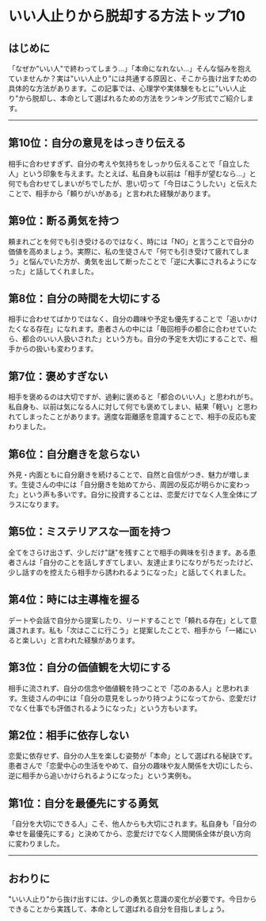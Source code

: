 # いい人止りから脱却する方法トップ10

## はじめに

「なぜか"いい人"で終わってしまう…」「本命になれない…」そんな悩みを抱えていませんか？実は"いい人止り"には共通する原因と、そこから抜け出すための具体的な方法があります。この記事では、心理学や実体験をもとに"いい人止り"から脱却し、本命として選ばれるための方法をランキング形式でご紹介します。

---

## 第10位：自分の意見をはっきり伝える

相手に合わせすぎず、自分の考えや気持ちをしっかり伝えることで「自立した人」という印象を与えます。たとえば、私自身も以前は「相手が望むなら…」と何でも合わせてしまいがちでしたが、思い切って「今日はこうしたい」と伝えたことで、相手から「頼りがいがある」と言われた経験があります。

## 第9位：断る勇気を持つ

頼まれごとを何でも引き受けるのではなく、時には「NO」と言うことで自分の価値を高めましょう。実際に、私の生徒さんで「何でも引き受けて疲れてしまう」と悩んでいた方が、勇気を出して断ったことで「逆に大事にされるようになった」と話してくれました。

## 第8位：自分の時間を大切にする

相手に合わせてばかりではなく、自分の趣味や予定も優先することで「追いかけたくなる存在」になれます。患者さんの中には「毎回相手の都合に合わせていたら、都合のいい人扱いされた」という方も。自分の予定を大切にすることで、相手からの扱いも変わります。

## 第7位：褒めすぎない

相手を褒めるのは大切ですが、過剰に褒めると「都合のいい人」と思われがち。私自身も、以前は気になる人に対して何でも褒めてしまい、結果「軽い」と思われてしまったことがあります。適度な距離感を意識することで、相手の反応も変わりました。

## 第6位：自分磨きを怠らない

外見・内面ともに自分磨きを続けることで、自然と自信がつき、魅力が増します。生徒さんの中には「自分磨きを始めてから、周囲の反応が明らかに変わった」という声も多いです。自分に投資することは、恋愛だけでなく人生全体にプラスになります。

## 第5位：ミステリアスな一面を持つ

全てをさらけ出さず、少しだけ"謎"を残すことで相手の興味を引きます。ある患者さんは「自分のことを話しすぎてしまい、友達止まりになりがちだったけど、少し話すのを控えたら相手から誘われるようになった」と話してくれました。

## 第4位：時には主導権を握る

デートや会話で自分から提案したり、リードすることで「頼れる存在」として意識されます。私も「次はここに行こう」と提案したことで、相手から「一緒にいると楽しい」と言われた経験があります。

## 第3位：自分の価値観を大切にする

相手に流されず、自分の信念や価値観を持つことで「芯のある人」と思われます。生徒さんの中には「自分の意見をしっかり持つようになってから、恋愛だけでなく仕事でも評価されるようになった」という方もいます。

## 第2位：相手に依存しない

恋愛に依存せず、自分の人生を楽しむ姿勢が「本命」として選ばれる秘訣です。患者さんで「恋愛中心の生活をやめて、自分の趣味や友人関係を大切にしたら、逆に相手から追いかけられるようになった」という実例も。

## 第1位：自分を最優先にする勇気

「自分を大切にできる人」こそ、他人からも大切にされます。私自身も「自分の幸せを最優先にする」と決めてから、恋愛だけでなく人間関係全体が良い方向に変わりました。

---

## おわりに

"いい人止り"から抜け出すには、少しの勇気と意識の変化が必要です。今日からできることから実践して、本命として選ばれる自分を目指しましょう。
